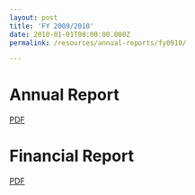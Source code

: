 ```yaml
---
layout: post
title: 'FY 2009/2010'
date: 2010-01-01T00:00:00.000Z
permalink: /resources/annual-reports/fy0910/

---
```



# **Annual Report**
[PDF](/files/resources/annual-reports/sentosa_ar_0910.pdf)


# **Financial Report**
[PDF](/files/resources/annual-reports/sentosa_ar_0910_financial_report.pdf)
